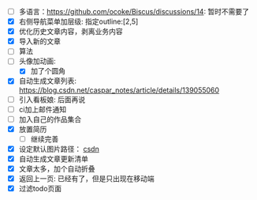 - [ ] 多语言：https://github.com/ocoke/Biscus/discussions/14: 暂时不需要了
- [x] 右侧导航菜单加层级: 指定outline:[2,5]
- [x] 优化历史文章内容，剥离业务内容
- [x] 导入新的文章
- [ ] 算法
- [ ] 头像加动画: 
    - [x] 加了个圆角
- [x] 自动生成文章列表: https://blog.csdn.net/caspar_notes/article/details/139055060
- [ ] 引入看板娘: 后面再说
- [ ] ci加上邮件通知
- [ ] 加入自己的作品集合
- [x] 放置简历
    - [ ] 继续完善
- [x] 设定默认图片路径： [csdn](https://blog.csdn.net/dxtql/article/details/126238947#:~:text=%E5%9C%A8Obsidian%E7%9A%84%E9%A1%B5%E9%9D%A2%E7%BC%96%E8%BE%91%E6%97%B6%EF%BC%8C%E5%8F%AF%E4%BB%A5%E5%88%B0%E6%96%87%E4%BB%B6%E5%A4%B9%E9%87%8C%E6%8B%B7%E8%B4%9D%E4%B8%80%E5%BC%A0%E5%9B%BE%E7%89%87%EF%BC%8C%E7%84%B6%E5%90%8E%E5%88%B0Obsidian%E9%A1%B5%E9%9D%A2%E7%B2%98%E8%B4%B4%EF%BC%8C%E9%BB%8F%E8%B4%B4%E5%90%8E%EF%BC%8C%E8%BF%99%E4%B8%AA%E5%9B%BE%E7%89%87%E4%BC%9A%E4%BF%9D%E5%AD%98%E5%88%B0%E6%9C%80%E5%88%9D%E5%88%9B%E5%BB%BA%E8%BF%99%E4%B8%AA%E5%BA%93%E7%9A%84%E6%A0%B9%E7%9B%AE%E5%BD%95%E3%80%82%20%E8%BF%99%E6%A0%B7%E4%BF%9D%E5%AD%98%E4%B8%8D%E8%A7%84%E8%8C%83%EF%BC%8C%E5%B0%A4%E5%85%B6%E4%BD%A0%E8%AE%BE%E7%BD%AE%E4%BA%86%E5%A4%9A%E4%B8%AA%E6%96%87%E4%BB%B6%E5%A4%B9%EF%BC%8C%E7%94%9A%E8%87%B3%E5%87%A0%E5%B1%82%E6%96%87%E4%BB%B6%E5%A4%B9%E5%90%8E%EF%BC%8C%E5%B0%B1%E5%BE%88%E4%B9%B1%E3%80%82%20%E6%9C%80%E5%A5%BD%E7%9A%84%E6%96%B9%E5%BC%8F%E6%98%AF%EF%BC%8C%E8%AE%BE%E7%BD%AE%E5%9B%BE%E7%89%87%E4%BF%9D%E5%AD%98%E5%9C%A8%E5%BD%93%E5%89%8D%E6%89%80%E5%9C%A8%E6%96%87%E4%BB%B6%E5%A4%B9%E4%B8%8B%E6%96%B9%E7%9A%84%E6%9F%90%E4%B8%AA%E7%9B%AE%E5%BD%95%E4%B8%AD%EF%BC%8C%E5%85%B7%E4%BD%93%E6%B5%81%E7%A8%8B%E5%A6%82%E4%B8%8B%EF%BC%9A%20%E7%82%B9%E5%87%BB%E5%B7%A6%E4%B8%8B%E8%A7%92%E8%AE%BE%E9%BD%BF%E8%BD%AE%E5%9B%BE%E8%A1%A8%EF%BC%88%20%E8%AE%BE%E7%BD%AE%20%EF%BC%89%20%E7%82%B9%E5%87%BB%E2%80%9C%E9%80%89%E9%A1%B9%E2%80%9D%E4%B8%8B%E6%96%B9%E2%80%9C%20%E6%96%87%E4%BB%B6%E4%B8%8E%E9%93%BE%E6%8E%A5,%E2%80%9D%20%E6%89%BE%E5%88%B0%E6%9C%80%E4%B8%8B%E6%96%B9%E7%9A%84%E2%80%9C%20%E6%96%B0%E9%99%84%E4%BB%B6%E7%9A%84%E9%BB%98%E8%AE%A4%E4%BD%8D%E7%BD%AE%20%E2%80%9D%EF%BC%8C%E7%82%B9%E5%87%BB%E5%8F%B3%E4%BE%A7%E7%9A%84%20%E4%B8%8B%E6%8B%89%E8%8F%9C%E5%8D%95%20%EF%BC%8C%E9%80%89%E6%8B%A9%E2%80%9C%20%E5%BD%93%E5%89%8D%E6%96%87%E4%BB%B6%E5%A4%B9%E4%B8%8B%E5%88%B6%E5%AE%9A%E7%9A%84%E5%AD%90%E6%96%87%E4%BB%B6%E5%A4%B9%E4%B8%AD%20%E2%80%9D%E3%80%82)
- [x] 自动生成文章更新清单
- [x] 文章太多，加个自动折叠
- [x] 返回上一页: 已经有了，但是只出现在移动端
- [x] 过滤todo页面
